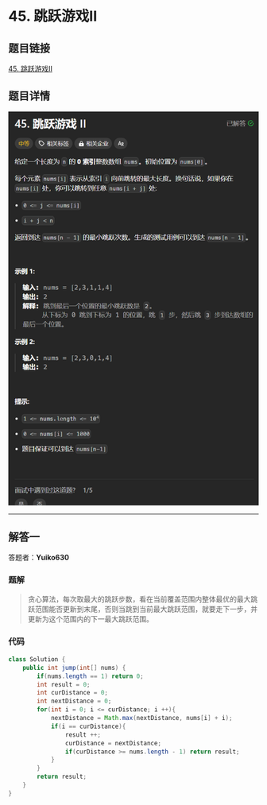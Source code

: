 # 45. 跳跃游戏II
## 题目链接  
[45. 跳跃游戏II](https://leetcode.cn/problems/jump-game-ii/description/)
## 题目详情
![题目图片](Img/45.png)

***
## 解答一
答题者：**Yuiko630**

### 题解
>贪心算法，每次取最大的跳跃步数，看在当前覆盖范围内整体最优的最大跳跃范围能否更新到末尾，否则当跳到当前最大跳跃范围，就要走下一步，并更新为这个范围内的下一最大跳跃范围。

### 代码
``` Java
class Solution {
    public int jump(int[] nums) {
        if(nums.length == 1) return 0;
        int result = 0;
        int curDistance = 0;
        int nextDistance = 0;
        for(int i = 0; i <= curDistance; i ++){
            nextDistance = Math.max(nextDistance, nums[i] + i);
            if(i == curDistance){
                result ++;
                curDistance = nextDistance;
                if(curDistance >= nums.length - 1) return result;
            }
        }
        return result;
    }
}
```